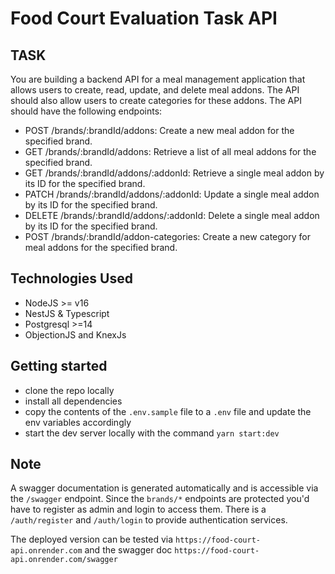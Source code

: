 # Food Court Evaluation Task API

## TASK

You are building a backend API for a meal management application that allows users to create, read, update, and delete meal addons. The API should also allow users to create categories for these addons.
The API should have the following endpoints:

- POST /brands/:brandId/addons: Create a new meal addon for the specified brand.
- GET /brands/:brandId/addons: Retrieve a list of all meal addons for the specified brand.
- GET /brands/:brandId/addons/:addonId: Retrieve a single meal addon by its ID for the specified brand.
- PATCH /brands/:brandId/addons/:addonId: Update a single meal addon by its ID for the specified brand.
- DELETE /brands/:brandId/addons/:addonId: Delete a single meal addon by its ID for the specified brand.
- POST /brands/:brandId/addon-categories: Create a new category for meal addons for the specified
  brand.

## Technologies Used

- NodeJS >= v16
- NestJS & Typescript
- Postgresql >=14
- ObjectionJS and KnexJs

## Getting started

- clone the repo locally
- install all dependencies
- copy the contents of the `.env.sample` file to a `.env` file and update the env variables accordingly
- start the dev server locally with the command `yarn start:dev`

## Note

A swagger documentation is generated automatically and is accessible via
the `/swagger` endpoint.
Since the `brands/*` endpoints are protected you'd have to register as admin and login to access them.
There is a `/auth/register` and `/auth/login` to provide authentication services.

The deployed version can be tested via `https://food-court-api.onrender.com`
and the swagger doc `https://food-court-api.onrender.com/swagger`
